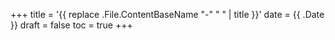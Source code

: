 +++
title = '{{ replace .File.ContentBaseName "-" " " | title }}'
date = {{ .Date }}
draft = false
toc = true
+++
